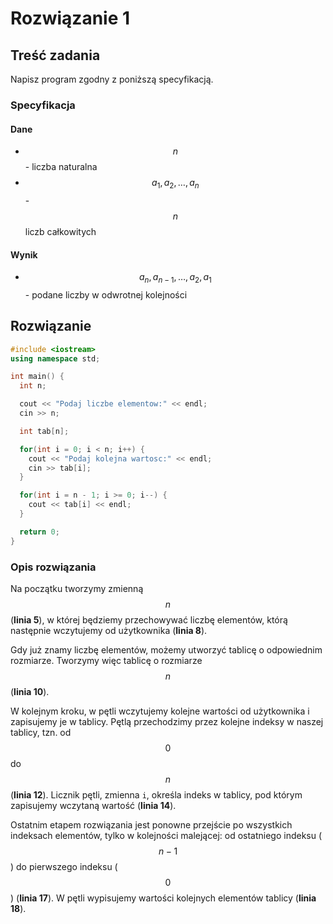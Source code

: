 # Rozwiązanie 1

## Treść zadania

Napisz program zgodny z poniższą specyfikacją.&#x20;

### Specyfikacja

#### Dane

* $$n$$ - liczba naturalna
* $$a_1,a_2,\dots,a_n$$ - $$n$$ liczb całkowitych

#### Wynik

* $$a_n,a_{n-1},\dots,a_2,a_1$$ - podane liczby w odwrotnej kolejności

## Rozwiązanie

```cpp
#include <iostream>
using namespace std;

int main() {
  int n;

  cout << "Podaj liczbe elementow:" << endl;
  cin >> n;

  int tab[n];

  for(int i = 0; i < n; i++) {
    cout << "Podaj kolejna wartosc:" << endl;
    cin >> tab[i];
  }

  for(int i = n - 1; i >= 0; i--) {
    cout << tab[i] << endl;
  }

  return 0;
}
```

### Opis rozwiązania

Na początku tworzymy zmienną $$n$$ (**linia 5**), w której będziemy przechowywać liczbę elementów, którą następnie wczytujemy od użytkownika (**linia 8**).

Gdy już znamy liczbę elementów, możemy utworzyć tablicę o odpowiednim rozmiarze. Tworzymy więc tablicę o rozmiarze $$n$$ (**linia 10**).

W kolejnym kroku, w pętli wczytujemy kolejne wartości od użytkownika i zapisujemy je w tablicy. Pętlą przechodzimy przez kolejne indeksy w naszej tablicy, tzn. od $$0$$ do $$n$$ (**linia 12**). Licznik pętli, zmienna `i`, określa indeks w tablicy, pod którym zapisujemy wczytaną wartość (**linia 14**).

Ostatnim etapem rozwiązania jest ponowne przejście po wszystkich indeksach elementów, tylko w kolejności malejącej: od ostatniego indeksu ($$n - 1$$) do pierwszego indeksu ($$0$$) (**linia 17**). W pętli wypisujemy wartości kolejnych elementów tablicy (**linia 18**).
